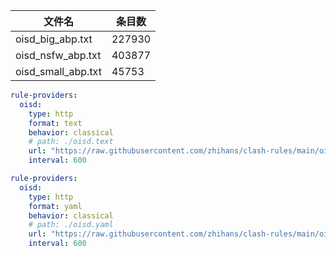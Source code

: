 | 文件名 | 条目数 |
| ------- | ------ |
| oisd_big_abp.txt | 227930 |
| oisd_nsfw_abp.txt | 403877 |
| oisd_small_abp.txt | 45753 |

```yaml
rule-providers:
  oisd:
    type: http
    format: text
    behavior: classical
    # path: ./oisd.text
    url: "https://raw.githubusercontent.com/zhihans/clash-rules/main/oisd/oisd_small_abp.txt"
    interval: 600
```

```yaml
rule-providers:
  oisd:
    type: http
    format: yaml
    behavior: classical
    # path: ./oisd.yaml
    url: "https://raw.githubusercontent.com/zhihans/clash-rules/main/oisd/yaml/oisd_small_abp.yaml"
    interval: 600
```